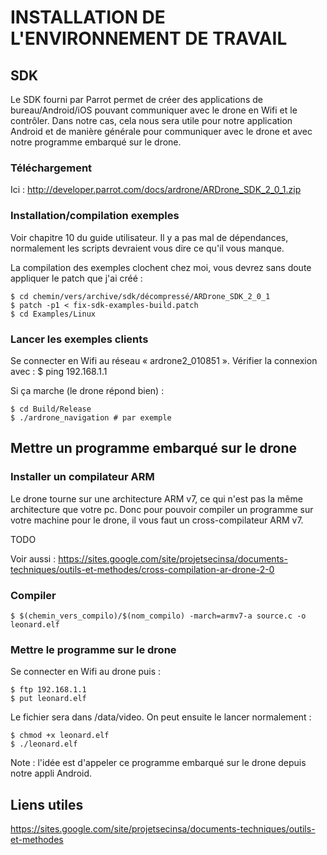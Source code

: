 INSTALLATION DE L'ENVIRONNEMENT DE TRAVAIL
=========================================

## SDK

Le SDK fourni par Parrot permet de créer des applications de bureau/Android/iOS pouvant communiquer avec le drone en Wifi et le contrôler.
Dans notre cas, cela nous sera utile pour notre application Android et de manière générale pour communiquer avec le drone et avec notre programme embarqué sur le drone.

### Téléchargement

Ici : <http://developer.parrot.com/docs/ardrone/ARDrone_SDK_2_0_1.zip>

### Installation/compilation exemples

Voir chapitre 10 du guide utilisateur. Il y a pas mal de dépendances, normalement les scripts devraient vous dire ce qu'il vous manque.

La compilation des exemples clochent chez moi, vous devrez sans doute appliquer le patch que j'ai créé :

```
$ cd chemin/vers/archive/sdk/décompressé/ARDrone_SDK_2_0_1
$ patch -p1 < fix-sdk-examples-build.patch
$ cd Examples/Linux
```

### Lancer les exemples clients

Se connecter en Wifi au réseau « ardrone2\_010851 ». Vérifier la connexion avec :
 $ ping 192.168.1.1

Si ça marche (le drone répond bien) :
```
$ cd Build/Release
$ ./ardrone_navigation # par exemple
```

## Mettre un programme embarqué sur le drone

### Installer un compilateur ARM

Le drone tourne sur une architecture ARM v7, ce qui n'est pas la même architecture que votre pc. Donc pour pouvoir compiler un programme sur votre machine pour le drone, il vous faut un cross-compilateur ARM v7.

TODO

Voir aussi : https://sites.google.com/site/projetsecinsa/documents-techniques/outils-et-methodes/cross-compilation-ar-drone-2-0

### Compiler

```
$ $(chemin_vers_compilo)/$(nom_compilo) -march=armv7-a source.c -o leonard.elf
```

### Mettre le programme sur le drone

Se connecter en Wifi au drone puis :
```
$ ftp 192.168.1.1
$ put leonard.elf
```

Le fichier sera dans /data/video. On peut ensuite le lancer normalement :
```
$ chmod +x leonard.elf
$ ./leonard.elf
```

Note : l'idée est d'appeler ce programme embarqué sur le drone depuis notre appli Android.

## Liens utiles
https://sites.google.com/site/projetsecinsa/documents-techniques/outils-et-methodes
